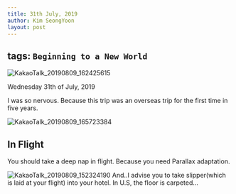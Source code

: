 ```yaml
---
title: 31th July, 2019
author: Kim SeongYoon
layout: post
---
```



tags: `Beginning to a New World`
---

![KakaoTalk_20190809_162425615](https://user-images.githubusercontent.com/53938323/62821011-52d37380-bba8-11e9-978a-5da1529bb09c.jpg)


Wednesday 31th of July, 2019

I was so nervous. Because this trip was an overseas trip for the first time in five years.


![KakaoTalk_20190809_165723384](https://user-images.githubusercontent.com/53938323/62821012-5404a080-bba8-11e9-9553-3c81b4dca067.jpg)



## In Flight

You should take a deep nap in flight. Because you need Parallax adaptation.


![KakaoTalk_20190809_152324190](https://user-images.githubusercontent.com/53938323/62821013-55ce6400-bba8-11e9-87de-632e4485fbbe.jpg)
And..I advise you to take slipper(which is laid at your flight) into your hotel. In U.S, the floor is carpeted...
